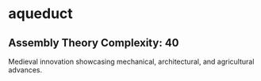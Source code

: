 # aqueduct

## Assembly Theory Complexity: 40
Medieval innovation showcasing mechanical, architectural, and agricultural advances.
